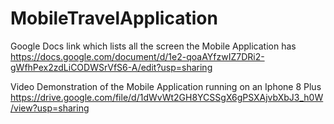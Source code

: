 # MobileTravelApplication



Google Docs link which lists all the screen the Mobile Application has
https://docs.google.com/document/d/1e2-qoaAYfzwIZ7DRi2-gWfhPex2zdLiCODWSrVfS6-A/edit?usp=sharing

Video Demonstration of the Mobile Application running on an Iphone 8 Plus
https://drive.google.com/file/d/1dWvWt2GH8YCSSgX6gPSXAjvbXbJ3_h0W/view?usp=sharing
